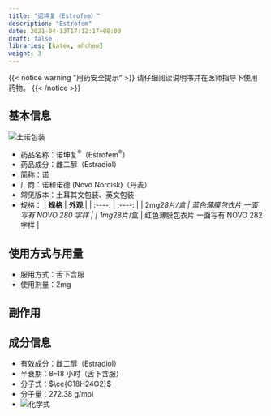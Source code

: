 ```yaml
---
title: "诺坤复（Estrofem）"
description: "Estrofem"
date: 2021-04-13T17:12:17+08:00
draft: false
libraries: [katex, mhchem]
weight: 3
---
```


{{< notice warning "用药安全提示" >}}
请仔细阅读说明书并在医师指导下使用药物。
{{< /notice >}}

## 基本信息

![土诺包装](/images/Estrofem.png)

- 药品名称：诺坤复<sup>&reg;</sup>（Estrofem<sup>&reg;</sup>）
- 药品成分：雌二醇（Estradiol）
- 简称：诺
- 厂商：诺和诺德 (Novo Nordisk)（丹麦）
- 常见版本：土耳其文包装、英文包装
- 规格：
| **规格** | **外观** |
| :----: | :----: |
| 2mg*28片/盒 | 蓝色薄膜包衣片 一面写有 NOVO 280 字样 |
| 1mg*28片/盒 | 红色薄膜包衣片 一面写有 NOVO 282 字样 |

## 使用方式与用量

- 服用方式：舌下含服
- 使用剂量：2mg

## 副作用

## 成分信息

- 有效成分：雌二醇（Estradiol）
- 半衰期：8–18 小时（舌下含服）
- 分子式：$\ce{C18H24O2}$
- 分子量：272.38 g/mol
- ![化学式](/images/Estradiol.svg)
